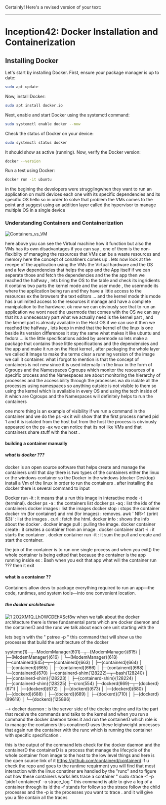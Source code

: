 Certainly! Here's a revised version of your text:

---

# Inception42: Docker Installation and Containerization

## Installing Docker

Let's start by installing Docker. First, ensure your package manager is up to date:

```bash
sudo apt update
```

Now, install Docker:

```bash
sudo apt install docker.io
```

Next, enable and start Docker using the systemctl command:

```bash
sudo systemctl enable docker --now
```

Check the status of Docker on your device:

```bash
sudo systemctl status docker
```

It should show as active (running). Now, verify the Docker version:

```bash
docker --version
```

Run a test using Docker:

```bash
docker run -it ubuntu
```

in the begining the developers were strugglingwhen they want to run an application on multi devices each one with its specific dependencies and its specific OS
hello
so in order to solve that problem the VMs comes to the point and suggest using an addition layer called the hypervisor to manage multiple OS in a single device

### Understanding Containers and Containerization

![Containers_vs_VM](https://github.com/jeftani/inception42/assets/78095454/bfc10c85-9322-40a8-a571-598ecbbb3f0b)

here above you can see the Virtual machine how it function 
but also the VMs has its own disadvantages if you can say , one of them is the non-flexibilty of managing the resources that VMs can be a waste resources and memory here the concept of conatiners comes up .  lets now look at the recepe of the application using the VMs the Virtual hardware and the OS and a few dependencies that helps the app and the App itself 
if we can seperate those and fetch the dependencies and the the app then we reached the halfway , lets bring the OS to the table and check its ingridients it contains two parts the kernel mode and the user mode , the usermode  its where the application being run and they have a little access to the resources ex the browsers the text editors ... and the kernel mode this mode has a unlimited access to the resources it manage and have a complete manipulation to the hardware.
ok now we can obviously see that to run an application we wont need the usermode that comes with the OS we can say that its a unnecessary part what we actually need is the kernel part , and the kernel part is already available in the Host OS if we can use it then we reached the halfway , lets keep in mind that the kernel of the linux is one beside its version differences it stay the same what makes it like ubuntu and fedora ... is the little specifications added by usermode so lets make a package that contains those little specifications and the dependencies and the app and make it run on the Host kernel , after packaging the whole layer we called it Image to make the terms clear a running version of the image we call it container. what i forgot to mention is that the concept of containers is not new since it is used internally in the linux in the form of Cgroups and the Namespaces Cgroups which monitor the resources of a specific process and the Namespaces are about monitoring the hierarchy of processes and the accessibility through the processes wa do isolate all the processes using namespaces so anything outside is not visible to them so using the kernel which is available in every OS and using the tech inside of it which are Cgroups and the Namespaces will definitely helps to run the containers 

one more thing is an example of visibility if we run a command in the container and we do the ps -ax it will show that the first process named pid 1 and it is isolated from the host but from the host the process is obviously appeared on the ps -ax we can notice that its not like VMs and that containers share stuff with the host .

#### building a container manually
  

##### what is docker ???
  docker is an open source software that helps create and manage the containers
  until that day there is two types of the containers either the linux or the windows container so the Docker in the windows (docker Desktop) install a Vm of the linux in order to run the containers .
  after installing the docker there is several command to input 
  
Docker run -it <name of the image>  : it means that u run this image in interactive mode -t (terminal).
docker ps -a    : the containers list 
docker ps -aq    : list the ids of the containers 
docker images : list the images 
docker stop <id> : stops the container 
docker rm (for container) and rmi (for images) <id> : removes.
 awk ' NR>1 {print $3}' : list the images .
 curl <website>: fetch the html.
 docker info : shows the info about the docker .
 docker image pull <name of the image> : pulling the image.
 docker container create <name of the image> : it creates a container from an image .
 docker container start -i <name of the image> : it starts the container .
 docker container run -it <name of the image > : it sum the pull and create and start the container.
 
the job of the container is to run one single process and when you exit() the whole container is being exited that because the container is the app running inside ex : Bash when you exit that app what will the container run ??? then it exit 

#### what is a container ??
  Containers allow devs to package everything required to run an app—the code, runtimes, and system tools—into one convenient location. 
##### the docker architecture 
![1 2O2XM1Q_LhOWCDEhXScf8w](https://github.com/user-attachments/assets/8c7e2afc-b1f8-44fe-813d-0f72af654500)
when we talk about the docker architecture there is three fundamental parts which are docker daemon and the containerD and the runc 
we talk about each one unit starting with the 

lets begin with the " pstree -p " this command that will show us the processes that build the architecture of the docker 

systemd(1)─┬─ModemManager(601)─┬─{ModemManager}(615)
           │                   ├─{ModemManager}(616)
           │                   └─{ModemManager}(618)
           ├─containerd(645)─┬─{containerd}(663)
           │                 ├─{containerd}(664)
           │                 ├─{containerd}(665)
           │                 ├─{containerd}(666)
           │                 ├─{containerd}(668)
           │                 └─{containerd}(670)
           ├─containerd-shim(128222)─┬─bash(128240)
           │                         ├─{containerd-shim}(128223)
           │                         ├─{containerd-shim}(128224)
           │                         ├─{containerd-shim}(128225)
           ├─cron(554)
           ├─dockerd(669)─┬─{dockerd}(671)
           │              ├─{dockerd}(672)
           │              ├─{dockerd}(673)
           │              ├─{dockerd}(680)
           │              ├─{dockerd}(688)
           │              ├─{dockerd}(689)
           │              ├─{dockerd}(710)
           │              ├─{dockerd}(99619)
           │              └─{dockerd}(125896)


--> docker daemon : is the server side of the docker engine and its the part that receive the commands and talks to the kernel
and when you run a command the docker daemon takes it and run the containerD which role is to manage the containers this conatinerD uses these leighweight processes that again run the container with the runc which is running the container with specific specification .

this is the output of the command lets check for the docker daemon and the containerD 
the containerD is a process that manage the lifecycle of the whole container from image to the host to the low level things 
and here is the open source link of it https://github.com/containerd/containerd if u check the repo and goes to the   runtime requirment 
you will find that most interaction with the linux conatiner are handled by the "runc" 
and to figure out how these containers works lets trace a container 
      " sudo strace -f -p 'pidof containerd' -o strace_log "
this command is able to give a log of a container through its id 
the -f stands for follow so the strace follow the child processes 
and the -p is the processes you want to trace .
and it will give you a file contain all the traces 


  
